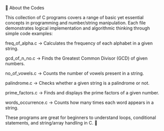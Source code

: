 🧠 About the Codes

This collection of C programs covers a range of basic yet essential concepts in programming and number/string manipulation. Each file demonstrates logical implementation and algorithmic thinking through simple code examples:

freq_of_alpha.c → Calculates the frequency of each alphabet in a given string.

gcd_of_n_no.c → Finds the Greatest Common Divisor (GCD) of given numbers.

no_of_vowels.c → Counts the number of vowels present in a string.

palindrome.c → Checks whether a given string is a palindrome or not.

prime_factors.c → Finds and displays the prime factors of a given number.

words_occurrence.c → Counts how many times each word appears in a string.

These programs are great for beginners to understand loops, conditional statements, and string/array handling in C. 🚀
